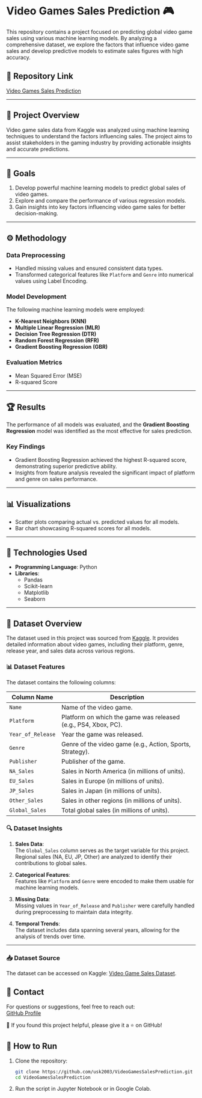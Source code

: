 # Video Games Sales Prediction 🎮

This repository contains a project focused on predicting global video game sales using various machine learning models. By analyzing a comprehensive dataset, we explore the factors that influence video game sales and develop predictive models to estimate sales figures with high accuracy.

## 📂 Repository Link  
[Video Games Sales Prediction](https://github.com/usk2003/VideoGamesSalesPrediction)

---

## 📜 Project Overview  
Video game sales data from Kaggle was analyzed using machine learning techniques to understand the factors influencing sales. The project aims to assist stakeholders in the gaming industry by providing actionable insights and accurate predictions.

---

## 🎯 Goals  

1. Develop powerful machine learning models to predict global sales of video games.  
2. Explore and compare the performance of various regression models.  
3. Gain insights into key factors influencing video game sales for better decision-making.

---

## ⚙️ Methodology  

### Data Preprocessing  
- Handled missing values and ensured consistent data types.  
- Transformed categorical features like `Platform` and `Genre` into numerical values using Label Encoding.

### Model Development  
The following machine learning models were employed:  
- **K-Nearest Neighbors (KNN)**  
- **Multiple Linear Regression (MLR)**  
- **Decision Tree Regression (DTR)**  
- **Random Forest Regression (RFR)**  
- **Gradient Boosting Regression (GBR)**  

### Evaluation Metrics  
- Mean Squared Error (MSE)  
- R-squared Score  

---

## 🏆 Results  

The performance of all models was evaluated, and the **Gradient Boosting Regression** model was identified as the most effective for sales prediction.  

### Key Findings  
- Gradient Boosting Regression achieved the highest R-squared score, demonstrating superior predictive ability.  
- Insights from feature analysis revealed the significant impact of platform and genre on sales performance.

---

## 📊 Visualizations  

- Scatter plots comparing actual vs. predicted values for all models.  
- Bar chart showcasing R-squared scores for all models.  

---

## 🚀 Technologies Used  

- **Programming Language**: Python  
- **Libraries**:  
  - Pandas  
  - Scikit-learn  
  - Matplotlib  
  - Seaborn  

---
## 📂 Dataset Overview  

The dataset used in this project was sourced from [Kaggle](https://www.kaggle.com). It provides detailed information about video games, including their platform, genre, release year, and sales data across various regions.

### 📊 Dataset Features  

The dataset contains the following columns:  

| **Column Name**      | **Description**                                                   |  
|-----------------------|-------------------------------------------------------------------|  
| `Name`               | Name of the video game.                                           |  
| `Platform`           | Platform on which the game was released (e.g., PS4, Xbox, PC).   |  
| `Year_of_Release`    | Year the game was released.                                       |  
| `Genre`              | Genre of the video game (e.g., Action, Sports, Strategy).         |  
| `Publisher`          | Publisher of the game.                                            |  
| `NA_Sales`           | Sales in North America (in millions of units).                   |  
| `EU_Sales`           | Sales in Europe (in millions of units).                          |  
| `JP_Sales`           | Sales in Japan (in millions of units).                           |  
| `Other_Sales`        | Sales in other regions (in millions of units).                   |  
| `Global_Sales`       | Total global sales (in millions of units).                       |  

### 🔍 Dataset Insights  

1. **Sales Data**:  
   The `Global_Sales` column serves as the target variable for this project. Regional sales (NA, EU, JP, Other) are analyzed to identify their contributions to global sales.  

2. **Categorical Features**:  
   Features like `Platform` and `Genre` were encoded to make them usable for machine learning models.  

3. **Missing Data**:  
   Missing values in `Year_of_Release` and `Publisher` were carefully handled during preprocessing to maintain data integrity.

4. **Temporal Trends**:  
   The dataset includes data spanning several years, allowing for the analysis of trends over time.  

---

### 📥 Dataset Source  

The dataset can be accessed on Kaggle: [Video Game Sales Dataset]((https://www.kaggle.com/datasets/gregorut/videogamesales)).

## 📧 Contact  

For questions or suggestions, feel free to reach out:  
[GitHub Profile](https://github.com/usk2003)  

🌟 If you found this project helpful, please give it a ⭐ on GitHub!

## 📖 How to Run  

1. Clone the repository:  
   ```bash
   git clone https://github.com/usk2003/VideoGamesSalesPrediction.git
   cd VideoGamesSalesPrediction

2. Run the script in Jupyter Notebook or in Google Colab.
